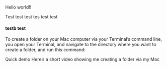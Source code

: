 Hello world!!


Test test test tes 
test
test


#### testb test

To create a folder on your Mac computer via your Terminal’s command line, 
you open your Terminal, and navigate to the directory where you want to create a folder, 
and run this command:

Quick demo
Here’s a short video showing me creating a folder via my Mac

